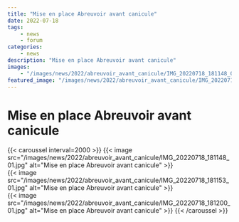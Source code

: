 ```yaml
---
title: "Mise en place Abreuvoir avant canicule"
date: 2022-07-18
tags: 
    - news
    - forum
categories:
    - news
description: "Mise en place Abreuvoir avant canicule"
images:
    - "/images/news/2022/abreuvoir_avant_canicule/IMG_20220718_181148_01.jpg"
featured_image: "/images/news/2022/abreuvoir_avant_canicule/IMG_20220718_181148_01.jpg"
---
```


# Mise en place Abreuvoir avant canicule

{{< caroussel interval=2000 >}}
    {{< image src="/images/news/2022/abreuvoir_avant_canicule/IMG_20220718_181148_01.jpg" alt="Mise en place Abreuvoir avant canicule" >}}  
    {{< image src="/images/news/2022/abreuvoir_avant_canicule/IMG_20220718_181153_01.jpg" alt="Mise en place Abreuvoir avant canicule" >}}  
    {{< image src="/images/news/2022/abreuvoir_avant_canicule/IMG_20220718_181200_01.jpg" alt="Mise en place Abreuvoir avant canicule" >}} 
{{< /caroussel >}}